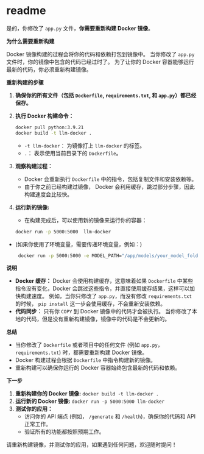 # readme

是的，你修改了 `app.py` 文件，**你需要重新构建 Docker 镜像**。

**为什么需要重新构建**

Docker 镜像构建的过程会将你的代码和依赖打包到镜像中。 当你修改了 `app.py` 文件时，你的镜像中包含的代码已经过时了。 为了让你的 Docker 容器能够运行最新的代码，你必须重新构建镜像。

**重新构建的步骤**

1. **确保你的所有文件（包括 `Dockerfile`, `requirements.txt`, 和 `app.py`）都已经保存。**
2. **执行 Docker 构建命令：**

   ```bash
   docker pull python:3.9.21
   docker build -t llm-docker .
   ```

   - `-t llm-docker`： 为镜像打上 `llm-docker` 的标签。
   - `.`： 表示使用当前目录下的 `Dockerfile`。

3. **观察构建过程：**
   - Docker 会重新执行 `Dockerfile` 中的指令，包括复制文件和安装依赖等。
   - 由于你之前已经构建过镜像， Docker 会利用缓存，跳过部分步骤，因此构建速度会比较快。
4. **运行新的镜像:**

   - 在构建完成后，可以使用新的镜像来运行你的容器：

   ```bash
   docker run -p 5000:5000  llm-docker
   ```

- (如果你使用了环境变量，需要传递环境变量，例如：)

  ```bash
   docker run -p 5000:5000 -e MODEL_PATH="/app/models/your_model_folder"  llm-docker
  ```

**说明**

- **Docker 缓存：** Docker 会使用构建缓存，这意味着如果 `Dockerfile` 中某些指令没有变化，Docker 会跳过这些指令，并直接使用缓存结果，这样可以加快构建速度。 例如，当你只修改了 `app.py`，而没有修改 `requirements.txt` 的时候， `pip install` 这一步会使用缓存，不会重新安装依赖。
- **代码同步：** 只有你 `COPY` 到 Docker 镜像中的代码才会被执行。 当你修改了本地的代码，但是没有重新构建镜像，镜像中的代码是不会更新的。

**总结**

- 当你修改了 `Dockerfile` 或者项目中的任何文件 (例如 `app.py`，`requirements.txt`) 时，都需要重新构建 Docker 镜像。
- Docker 构建过程会根据 `Dockerfile` 中指令构建新的镜像。
- 重新构建可以确保你运行的 Docker 容器始终包含最新的代码和依赖。

**下一步**

1. **重新构建你的 Docker 镜像:** `docker build -t llm-docker .`
2. **运行新的 Docker 镜像:** `docker run -p 5000:5000 llm-docker`
3. **测试你的应用：**
   - 访问你的 API 端点 (例如， `/generate` 和 `/health`)，确保你的代码和 API 正常工作。
   - 验证所有的功能都按照预期工作。

请重新构建镜像，并测试你的应用，如果遇到任何问题，欢迎随时提问！

